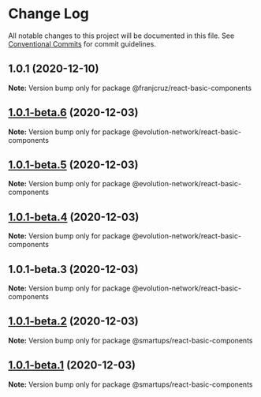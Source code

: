 # Change Log

All notable changes to this project will be documented in this file.
See [Conventional Commits](https://conventionalcommits.org) for commit guidelines.

## 1.0.1 (2020-12-10)

**Note:** Version bump only for package @franjcruz/react-basic-components





## [1.0.1-beta.6](https://github.com/Evolution-Network/react-smartups-elements/compare/@evolution-network/react-basic-components@1.0.1-beta.5...@evolution-network/react-basic-components@1.0.1-beta.6) (2020-12-03)

**Note:** Version bump only for package @evolution-network/react-basic-components





## [1.0.1-beta.5](https://github.com/Evolution-Network/react-smartups-elements/compare/@evolution-network/react-basic-components@1.0.1-beta.4...@evolution-network/react-basic-components@1.0.1-beta.5) (2020-12-03)

**Note:** Version bump only for package @evolution-network/react-basic-components





## [1.0.1-beta.4](https://github.com/Evolution-Network/react-smartups-elements/compare/@evolution-network/react-basic-components@1.0.1-beta.3...@evolution-network/react-basic-components@1.0.1-beta.4) (2020-12-03)

**Note:** Version bump only for package @evolution-network/react-basic-components





## 1.0.1-beta.3 (2020-12-03)

**Note:** Version bump only for package @evolution-network/react-basic-components





## [1.0.1-beta.2](https://github.com/Evolution-Network/react-smartups-elements/compare/@smartups/react-basic-components@1.0.1-beta.1...@smartups/react-basic-components@1.0.1-beta.2) (2020-12-03)

**Note:** Version bump only for package @smartups/react-basic-components





## [1.0.1-beta.1](https://github.com/Evolution-Network/react-smartups-elements/compare/@smartups/react-basic-components@1.0.1-beta.0...@smartups/react-basic-components@1.0.1-beta.1) (2020-12-03)

**Note:** Version bump only for package @smartups/react-basic-components
